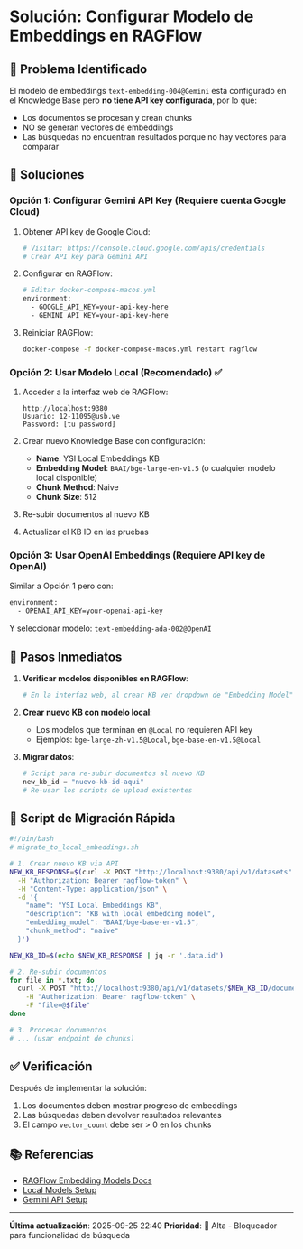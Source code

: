 # Solución: Configurar Modelo de Embeddings en RAGFlow

## 🎯 **Problema Identificado**

El modelo de embeddings `text-embedding-004@Gemini` está configurado en el Knowledge Base pero **no tiene API key configurada**, por lo que:
- Los documentos se procesan y crean chunks
- NO se generan vectores de embeddings
- Las búsquedas no encuentran resultados porque no hay vectores para comparar

## 🔧 **Soluciones**

### **Opción 1: Configurar Gemini API Key** (Requiere cuenta Google Cloud)

1. Obtener API key de Google Cloud:
   ```bash
   # Visitar: https://console.cloud.google.com/apis/credentials
   # Crear API key para Gemini API
   ```

2. Configurar en RAGFlow:
   ```bash
   # Editar docker-compose-macos.yml
   environment:
     - GOOGLE_API_KEY=your-api-key-here
     - GEMINI_API_KEY=your-api-key-here
   ```

3. Reiniciar RAGFlow:
   ```bash
   docker-compose -f docker-compose-macos.yml restart ragflow
   ```

### **Opción 2: Usar Modelo Local** (Recomendado) ✅

1. Acceder a la interfaz web de RAGFlow:
   ```
   http://localhost:9380
   Usuario: 12-11095@usb.ve
   Password: [tu password]
   ```

2. Crear nuevo Knowledge Base con configuración:
   - **Name**: YSI Local Embeddings KB
   - **Embedding Model**: `BAAI/bge-large-en-v1.5` (o cualquier modelo local disponible)
   - **Chunk Method**: Naive
   - **Chunk Size**: 512

3. Re-subir documentos al nuevo KB

4. Actualizar el KB ID en las pruebas

### **Opción 3: Usar OpenAI Embeddings** (Requiere API key de OpenAI)

Similar a Opción 1 pero con:
```bash
environment:
  - OPENAI_API_KEY=your-openai-api-key
```

Y seleccionar modelo: `text-embedding-ada-002@OpenAI`

## 📝 **Pasos Inmediatos**

1. **Verificar modelos disponibles en RAGFlow**:
   ```bash
   # En la interfaz web, al crear KB ver dropdown de "Embedding Model"
   ```

2. **Crear nuevo KB con modelo local**:
   - Los modelos que terminan en `@Local` no requieren API key
   - Ejemplos: `bge-large-zh-v1.5@Local`, `bge-base-en-v1.5@Local`

3. **Migrar datos**:
   ```python
   # Script para re-subir documentos al nuevo KB
   new_kb_id = "nuevo-kb-id-aqui"
   # Re-usar los scripts de upload existentes
   ```

## 🚀 **Script de Migración Rápida**

```bash
#!/bin/bash
# migrate_to_local_embeddings.sh

# 1. Crear nuevo KB via API
NEW_KB_RESPONSE=$(curl -X POST "http://localhost:9380/api/v1/datasets" \
  -H "Authorization: Bearer ragflow-token" \
  -H "Content-Type: application/json" \
  -d '{
    "name": "YSI Local Embeddings KB",
    "description": "KB with local embedding model",
    "embedding_model": "BAAI/bge-base-en-v1.5",
    "chunk_method": "naive"
  }')

NEW_KB_ID=$(echo $NEW_KB_RESPONSE | jq -r '.data.id')

# 2. Re-subir documentos
for file in *.txt; do
  curl -X POST "http://localhost:9380/api/v1/datasets/$NEW_KB_ID/documents" \
    -H "Authorization: Bearer ragflow-token" \
    -F "file=@$file"
done

# 3. Procesar documentos
# ... (usar endpoint de chunks)
```

## ✅ **Verificación**

Después de implementar la solución:

1. Los documentos deben mostrar progreso de embeddings
2. Las búsquedas deben devolver resultados relevantes
3. El campo `vector_count` debe ser > 0 en los chunks

## 📚 **Referencias**

- [RAGFlow Embedding Models Docs](https://github.com/infiniflow/ragflow/blob/main/docs/embeddings.md)
- [Local Models Setup](https://github.com/infiniflow/ragflow/blob/main/docs/local-models.md)
- [Gemini API Setup](https://ai.google.dev/gemini-api/docs/get-started/tutorial)

---

**Última actualización**: 2025-09-25 22:40
**Prioridad**: 🔴 Alta - Bloqueador para funcionalidad de búsqueda
